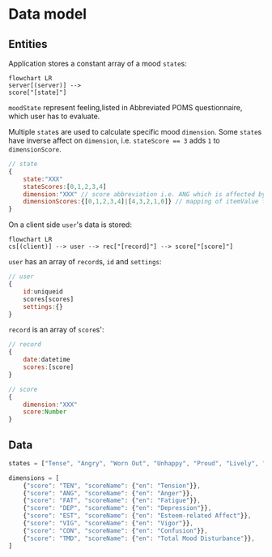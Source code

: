 # Data model
## Entities
Application stores a constant array of a mood `state`s:
```mermaid
flowchart LR
server[(server)] --> 
score["[state]"]
```

`moodState` represent feeling,listed in Abbreviated POMS questionnaire, which user has to evaluate.

Multiple `state`s are used to calculate specific mood `dimension`. Some `state`s have inverse affect on `dimension`, 
i.e. `stateScore == 3` adds `1` to `dimensionScore`.
```js
// state
{
    state:"XXX"
    stateScores:[0,1,2,3,4]
    dimension:"XXX" // score abbreviation i.e. ANG which is affected by this item.
    dimensionScores:{[0,1,2,3,4]|[4,3,2,1,0]} // mapping of itemValue to scoreValue
}
```

On a client side `user`'s data is stored:
```mermaid
flowchart LR
cs[(client)] --> user --> rec["[record]"] --> score["[score]"]
```

`user` has an array of `record`s, `id` and `settings`:
```js
// user
{
    id:uniqueid
    scores[scores]
    settings:{}
}
```
`record` is an array of `score`s':
```js
// record
{
    date:datetime
    scores:[score]
}
```
```js
// score
{
    dimension:"XXX"
    score:Number
}
```


## Data
```js
states = ["Tense", "Angry", "Worn Out", "Unhappy", "Proud", "Lively", "Confused", "Sad", "Active", "On-edge", "Grouchy", "Ashamed", "Energetic", "Hopeless", "Uneasy", "Restless", "Unable to concentrate", "Fatigued", "Competent", "Annoyed", "Discouraged", "Resentful", "Nervous", "Miserable", "Confident", "Bitter", "Exhausted", "Anxious", "Helpless", "Weary", "Satisfied", "Bewildered", "Furious", "Full of Pep", "Worthless", "Forgetful", "Vigorous", "Uncertain about things", "Bushed", "Embarrassed"]
```

```js
dimensions = [
    {"score": "TEN", "scoreName": {"en": "Tension"}},
    {"score": "ANG", "scoreName": {"en": "Anger"}},
    {"score": "FAT", "scoreName": {"en": "Fatigue"}},
    {"score": "DEP", "scoreName": {"en": "Depression"}},
    {"score": "EST", "scoreName": {"en": "Esteem-related Affect"}},
    {"score": "VIG", "scoreName": {"en": "Vigor"}},
    {"score": "CON", "scoreName": {"en": "Confusion"}},
    {"score": "TMD", "scoreName": {"en": "Total Mood Disturbance"}},
]
```